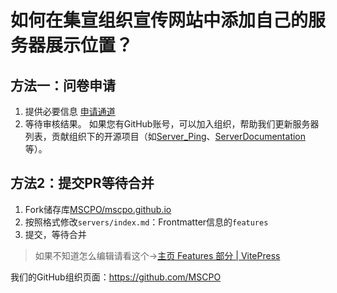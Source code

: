 # 如何在集宣组织宣传网站中添加自己的服务器展示位置？

## 方法一：问卷申请

1. 提供必要信息
  [申请通道](https://github.com/MSCPO/mscpo.github.io/issues/new/choose)
2. 等待审核结果。
  如果您有GitHub账号，可以加入组织，帮助我们更新服务器列表，贡献组织下的开源项目（如[Server_Ping](https://github.com/MSCPO/Server_Ping)、[ServerDocumentation](https://github.com/MSCPO/ServerDocumentation)等）。

## 方法2：提交PR等待合并

1. Fork储存库[MSCPO/mscpo.github.io](https://github.com/MSCPO/mscpo.github.io/fork)
2. 按照格式修改`servers/index.md`：Frontmatter信息的`features`
3. 提交，等待合并

>如果不知道怎么编辑请看这个->[主页 Features 部分 | VitePress](https://vitepress.dev/zh/reference/default-theme-home-page#features-section)

我们的GitHub组织页面：https://github.com/MSCPO
